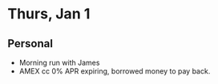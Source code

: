 # Thurs, Jan 1
## Personal
* Morning run with James
* AMEX cc 0% APR expiring, borrowed money to pay back.

